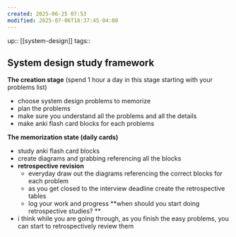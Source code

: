 ```yaml
---
created: 2025-06-25 07:53
modified: 2025-07-06T18:37:45-04:00
---
```

up:: [[system-design]]
tags::
## System design study framework

**The creation stage** (spend 1 hour a day in this stage starting with your problems list)
- choose system design problems to memorize
- plan the problems
- make sure you understand all the problems and all the details
- make anki flash card blocks for each problems

**The memorization state (daily cards)**
- study anki flash card blocks
- create diagrams and grabbing referencing all the blocks
- **retrospective revision**
	- everyday draw out the diagrams referencing the correct blocks for each problem
	- as you get closed to the interview deadline create the retrospective tables
	- log your work and progress
**when should you start doing retrospective studies? **
- i think while you are going through, as you finish the easy problems, you can start to retrospectively review them